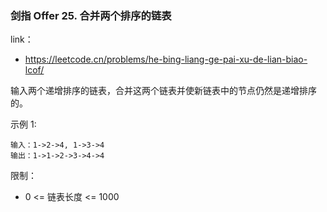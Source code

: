 ### 剑指 Offer 25. 合并两个排序的链表

link：
- https://leetcode.cn/problems/he-bing-liang-ge-pai-xu-de-lian-biao-lcof/

输入两个递增排序的链表，合并这两个链表并使新链表中的节点仍然是递增排序的。

示例 1:
```
输入：1->2->4, 1->3->4
输出：1->1->2->3->4->4
```

限制：
- 0 <= 链表长度 <= 1000

